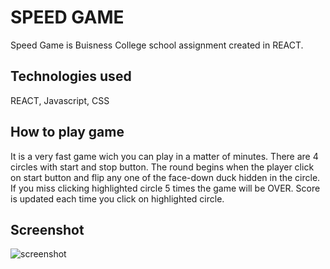 # SPEED GAME

Speed Game is Buisness College school assignment created in REACT.

## Technologies used

REACT, Javascript, CSS

## How to play game


It is a very fast game wich you can play in a matter of minutes.
There are 4 circles with start and stop button.
The round begins when the player click on start button and flip any one of the face-down duck hidden in the circle. If you miss clicking highlighted circle 5 times the game will be OVER.
Score is updated each time you click on highlighted circle.

## Screenshot

![screenshot](Form.png?raw=true "Screenshot of speed application")


